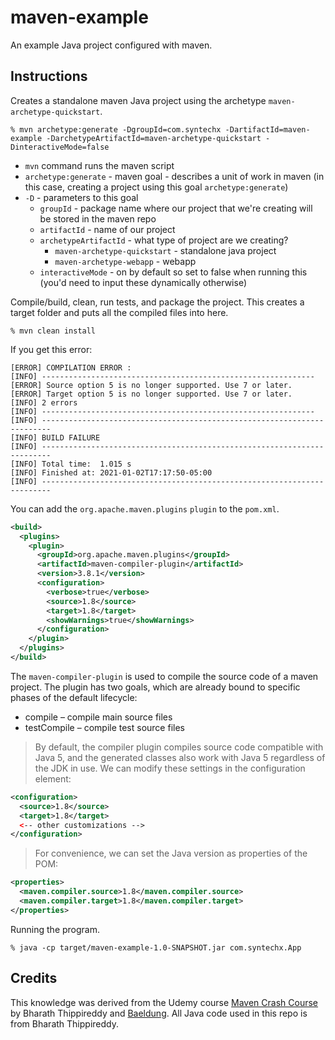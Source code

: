 # maven-example

An example Java project configured with maven.

## Instructions

Creates a standalone maven Java project using the archetype `maven-archetype-quickstart`.
```shell
% mvn archetype:generate -DgroupId=com.syntechx -DartifactId=maven-example -DarchetypeArtifactId=maven-archetype-quickstart -DinteractiveMode=false
```
- `mvn` command runs the maven script
- `archetype:generate` - maven goal - describes a unit of work in maven (in this case, creating a project using this goal `archetype:generate`)
- `-D` - parameters to this goal
    - `groupId` - package name where our project that we're creating will be stored in the maven repo
    - `artifactId` - name of our project
    - `archetypeArtifactId` - what type of project are we creating?
      - `maven-archetype-quickstart` - standalone java project
      - `maven-archetype-webapp` - webapp
    - `interactiveMode` - on by default so set to false when running this (you'd need to input these dynamically otherwise)

Compile/build, clean, run tests, and package the project. This creates a target folder and puts all the compiled files into here.
```shell
% mvn clean install
```
If you get this error:
```
[ERROR] COMPILATION ERROR :
[INFO] -------------------------------------------------------------
[ERROR] Source option 5 is no longer supported. Use 7 or later.
[ERROR] Target option 5 is no longer supported. Use 7 or later.
[INFO] 2 errors
[INFO] -------------------------------------------------------------
[INFO] ------------------------------------------------------------------------
[INFO] BUILD FAILURE
[INFO] ------------------------------------------------------------------------
[INFO] Total time:  1.015 s
[INFO] Finished at: 2021-01-02T17:17:50-05:00
[INFO] ------------------------------------------------------------------------
```
You can add the `org.apache.maven.plugins` `plugin` to the `pom.xml`. 
```xml
<build>
  <plugins>
    <plugin>
      <groupId>org.apache.maven.plugins</groupId>
      <artifactId>maven-compiler-plugin</artifactId>
      <version>3.8.1</version>
      <configuration>
        <verbose>true</verbose>
        <source>1.8</source>
        <target>1.8</target>
        <showWarnings>true</showWarnings>
      </configuration>
    </plugin>
  </plugins>
</build>
```
The `maven-compiler-plugin` is used to compile the source code of a maven project. The plugin has two goals, which are already bound to specific phases of the default lifecycle:
- compile – compile main source files
- testCompile – compile test source files

> By default, the compiler plugin compiles source code compatible with Java 5, and the generated classes also work with Java 5 regardless of the JDK in use. We can modify these settings in the configuration element:
```xml
<configuration>
  <source>1.8</source>
  <target>1.8</target>
  <-- other customizations -->
</configuration>
```
> For convenience, we can set the Java version as properties of the POM:
```xml
<properties>
  <maven.compiler.source>1.8</maven.compiler.source>
  <maven.compiler.target>1.8</maven.compiler.target>
</properties>
```
Running the program.
```shell
% java -cp target/maven-example-1.0-SNAPSHOT.jar com.syntechx.App
```

## Credits

This knowledge was derived from the Udemy course [Maven Crash Course](https://www.udemy.com/course/mavencrashcourse/) by Bharath Thippireddy and [Baeldung](https://www.baeldung.com/maven-compiler-plugin). All Java code used in this repo is from Bharath Thippireddy.